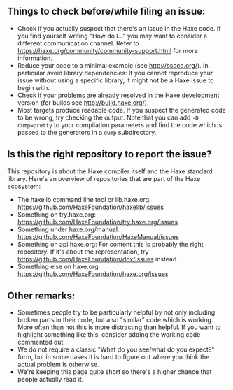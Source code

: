 ## Things to check before/while filing an issue:

- Check if you actually suspect that there's an issue in the Haxe code. If you find yourself writing "How do I..." you may want to consider a different communication channel. Refer to https://haxe.org/community/community-support.html for more information.
- Reduce your code to a minimal example (see http://sscce.org/). In particular avoid library dependencies: If you cannot reproduce your issue without using a specific library, it might not be a Haxe issue to begin with.
- Check if your problems are already resolved in the Haxe development version (for builds see http://build.haxe.org/).
- Most targets produce readable code. If you suspect the generated code to be wrong, try checking the output. Note that you can add `-D dump=pretty` to your compilation parameters and find the code which is passed to the generators in a `dump` subdirectory.

## Is this the right repository to report the issue?

This repository is about the Haxe compiler itself and the Haxe standard library. Here's an overview of repositories that are part of the Haxe ecosystem:

* The haxelib command line tool or lib.haxe.org: <https://github.com/HaxeFoundation/haxelib/issues>
* Something on try.haxe.org: <https://github.com/HaxeFoundation/try.haxe.org/issues>
* Something under haxe.org/manual: <https://github.com/HaxeFoundation/HaxeManual/issues>
* Something on api.haxe.org: For content this is probably the right repository. If it's about the representation, try <https://github.com/HaxeFoundation/dox/issues> instead.
* Something else on haxe.org: <https://github.com/HaxeFoundation/haxe.org/issues>

## Other remarks:

- Sometimes people try to be particularly helpful by not only including broken parts in their code, but also "similar" code which is working. More often than not this is more distracting than helpful. If you want to highlight something like this, consider adding the working code commented out.
- We do not require a classic "What do you see/what do you expect?" form, but in some cases it is hard to figure out where you think the actual problem is otherwise.
- We're keeping this page quite short so there's a higher chance that people actually read it.